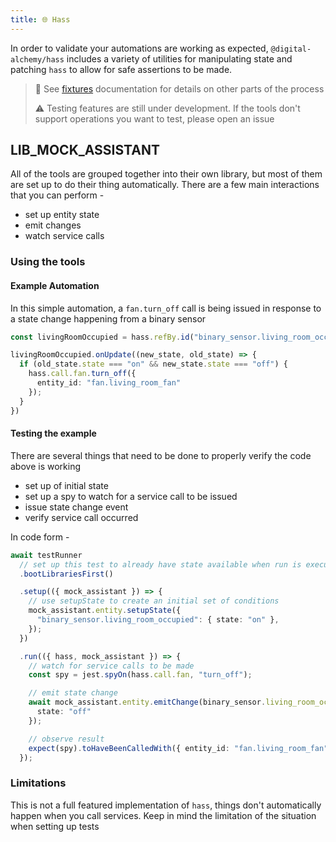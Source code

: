 ```yaml
---
title: 🌐 Hass
---
```


In order to validate your automations are working as expected, `@digital-alchemy/hass` includes a variety of utilities for manipulating state and patching `hass` to allow for safe assertions to be made.

> 🚟 See [fixtures](/docs/testing/automations/fixtures) documentation for details on other parts of the process
>
> ⚠️ Testing features are still under development. If the tools don't support operations you want to test, please open an issue

## LIB_MOCK_ASSISTANT

All of the tools are grouped together into their own library, but most of them are set up to do their thing automatically.
There are a few main interactions that you can perform -

- set up entity state
- emit changes
- watch service calls

### Using the tools

#### Example Automation

In this simple automation, a `fan.turn_off` call is being issued in response to a state change happening from a binary sensor

```typescript
const livingRoomOccupied = hass.refBy.id("binary_sensor.living_room_occupied");

livingRoomOccupied.onUpdate((new_state, old_state) => {
  if (old_state.state === "on" && new_state.state === "off") {
    hass.call.fan.turn_off({
      entity_id: "fan.living_room_fan"
    });
  }
})
```

#### Testing the example

There are several things that need to be done to properly verify the code above is working

- set up of initial state
- set up a spy to watch for a service call to be issued
- issue state change event
- verify service call occurred

In code form -

```typescript
await testRunner
  // set up this test to already have state available when run is executed
  .bootLibrariesFirst()

  .setup(({ mock_assistant }) => {
    // use setupState to create an initial set of conditions
    mock_assistant.entity.setupState({
      "binary_sensor.living_room_occupied": { state: "on" },
    });
  })

  .run(({ hass, mock_assistant }) => {
    // watch for service calls to be made
    const spy = jest.spyOn(hass.call.fan, "turn_off");

    // emit state change
    await mock_assistant.entity.emitChange(binary_sensor.living_room_occupied, {
      state: "off"
    });

    // observe result
    expect(spy).toHaveBeenCalledWith({ entity_id: "fan.living_room_fan" });
  });
```

### Limitations

This is not a full featured implementation of `hass`, things don't automatically happen when you call services.
Keep in mind the limitation of the situation when setting up tests
